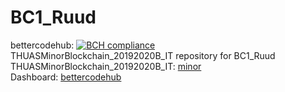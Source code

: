 # BC1_Ruud 
bettercodehub: [![BCH compliance](https://bettercodehub.com/edge/badge/web3assignments/BC1_Ruud?branch=master)](https://bettercodehub.com/) 
<br> 
THUASMinorBlockchain_20192020B_IT repository for BC1_Ruud 
<br> 
THUASMinorBlockchain_20192020B_IT: [minor] 
<br> 
Dashboard: [bettercodehub] 
<br> 

[minor]: https://github.com/web3examples/THUASMinorBlockchain_20192020B_IT
[bettercodehub]: https://github.com/web3assignments/bettercodehub
